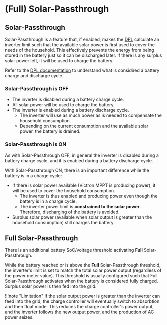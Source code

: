 # (Full) Solar-Passthrough

## Solar-Passthrough

Solar-Passthrough is a feature that, if enabled, makes the [DPL](dpl.md)
calculate an inverter limit such that the available solar power is first used
to cover the needs of the household. This effectively prevents the energy from
being stored in the battery just so it can be discharged later. If there is any
surplus solar power left, it will be used to charge the battery.

Refer to the [DPL documentation](dpl.md) to understand what is considired a
battery charge and discharge cycle.

### Solar-Passthrough is OFF

* The inverter is disabled during a battery charge cycle.
* All solar power will be used to charge the battery.
* The inverter is enabled during a battery discharge cycle.
    * The inverter will use as much power as is needed to compensate the
      household consumption.
    * Depending on the current consumption and the available solar power, the
      battery is drained.

### Solar-Passthrough is ON

As with Solar-Passthrough OFF, in general the inverter is disabled during a
battery charge cycle, and it is enabled during a battery discharge cycle.

With Solar-Passthrough ON, there is an important difference while the battery
is in a charge cycle:

* If there is solar power available (Victron MPPT is producing power), it will
  be used to cover the household consumption.
    * The inverter is thus enabled and producing power even though the battery is
      in a charge cycle.
    * The inverter power limit is **constrained to the solar power**. Therefore,
      discharging of the battery is avoided.
* Surplus solar power (available when solar output is greater than the
  household consumption) still charges the battery.

## Full Solar-Passthrough

There is an additional battery SoC/voltage threshold activating **Full**
Solar-Passthrough.

While the battery reached or is above the **Full** Solar-Passthrough threshold,
the inverter's limit is set to match the total solar power output (regardless
of the power meter value). This threshold is usually configured such that Full
Solar-Passthrough activates when the battery is considered fully charged.
Surplus solar power is then fed into the grid.

!!!note "Limitation"
    If the solar output power is greater than the inverter can feed into the
    grid, the charge controller will eventually switch to absorbtion and then
    float mode. This reduces the charge controller's power output, and the
    inverter follows the new output power, and the production of AC power
    seizes.
